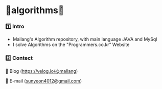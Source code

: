 # 👾algorithms👾
### 1️⃣ Intro
- Mallang's Algorithm repository, with main language JAVA and MySql
- I solve Algorithms on the "Programmers.co.kr" Website

### 2️⃣ Contect
💌 Blog (https://velog.io/@mallang)

💌 E-mail (sunyeon4012@gmail.com)
